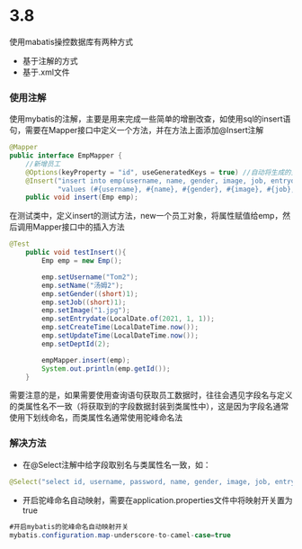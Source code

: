 # 3.8

使用mabatis操控数据库有两种方式
* 基于注解的方式
* 基于.xml文件

### 使用注解
使用mybatis的注解，主要是用来完成一些简单的增删改查，如使用sql的insert语句，需要在Mapper接口中定义一个方法，并在方法上面添加@Insert注解
```java
@Mapper
public interface EmpMapper {
    //新增员工
    @Options(keyProperty = "id", useGeneratedKeys = true) //自动将生成的主键值赋值给emp对象的id属性
    @Insert("insert into emp(username, name, gender, image, job, entrydate, dept_id, create_time, update_time) " +
            "values (#{username}, #{name}, #{gender}, #{image}, #{job}, #{entrydate}, #{deptId}, #{createTime}, #{updateTime})")
    public void insert(Emp emp);
```
在测试类中，定义insert的测试方法，new一个员工对象，将属性赋值给emp，然后调用Mapper接口中的插入方法
```java
@Test
    public void testInsert(){
        Emp emp = new Emp();

        emp.setUsername("Tom2");
        emp.setName("汤姆2");
        emp.setGender((short)1);
        emp.setJob((short)1);
        emp.setImage("1.jpg");
        emp.setEntrydate(LocalDate.of(2021, 1, 1));
        emp.setCreateTime(LocalDateTime.now());
        emp.setUpdateTime(LocalDateTime.now());
        emp.setDeptId(2);

        empMapper.insert(emp);
        System.out.println(emp.getId());
    }
```

需要注意的是，如果需要使用查询语句获取员工数据时，往往会遇见字段名与定义的类属性名不一致（将获取到的字段数据封装到类属性中），这是因为字段名通常使用下划线命名，而类属性名通常使用驼峰命名法
### 解决方法
* 在@Select注解中给字段取别名与类属性名一致，如：
```java
@Select("select id, username, password, name, gender, image, job, entrydate, dept_id deptId, create_time createTime, update_time updateTime from emp where id=#{id}")
```
* 开启驼峰命名自动映射，需要在application.properties文件中将映射开关置为true
```java
#开启mybatis的驼峰命名自动映射开关
mybatis.configuration.map-underscore-to-camel-case=true
```
